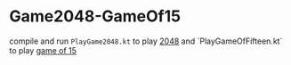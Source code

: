 # Game2048-GameOf15
compile and run `PlayGame2048.kt` to play [2048](https://en.wikipedia.org/wiki/2048_(video_game)) and `PlayGameOfFifteen.kt` to play [game of 15](https://en.wikipedia.org/wiki/15_puzzle)
